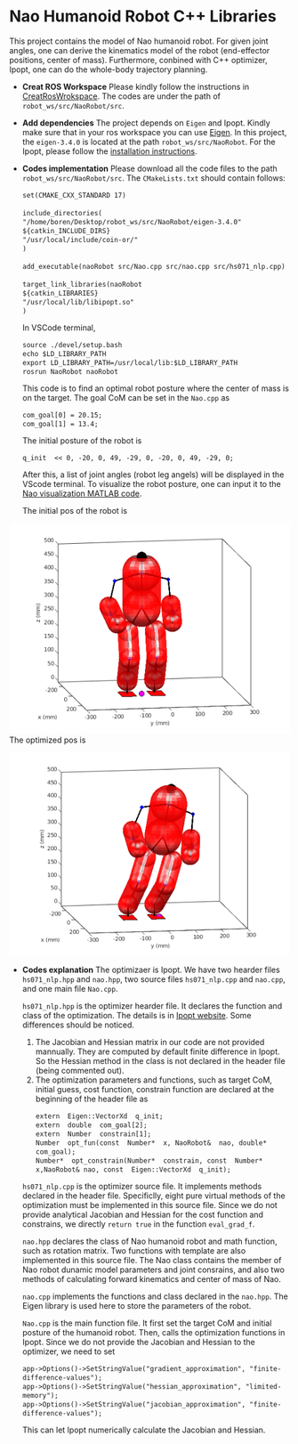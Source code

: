 
# Nao Humanoid Robot C++ Libraries

This project contains the model of Nao humanoid robot. For given joint angles, one can derive the kinematics model of the robot (end-effector positions, center of mass). Furthermore, conbined with C++ optimizer, Ipopt, one can do the whole-body trajectory planning. 

- **Creat ROS Workspace**
	Please kindly follow the instructions in [CreatRosWrokspace](https://github.com/BorenJ/ChernoCPPSeriesPractice). The codes are under the path of `robot_ws/src/NaoRobot/src`.
- **Add dependencies**
	The project depends on `Eigen` and Ipopt. Kindly make sure that in your ros workspace you can use [Eigen](https://eigen.tuxfamily.org/index.php?title=Main_Page). In this project, the `eigen-3.4.0` is located at the path `robot_ws/src/NaoRobot`. For the Ipopt, please follow the [installation instructions](https://github.com/BorenJ/Ipopt_Ubuntu). 
- **Codes implementation**
		Please download all the code files to the path `robot_ws/src/NaoRobot/src`. 
		The `CMakeLists.txt` should contain follows:
	```
	set(CMAKE_CXX_STANDARD 17)
	
	include_directories(
	"/home/boren/Desktop/robot_ws/src/NaoRobot/eigen-3.4.0"
	${catkin_INCLUDE_DIRS}
	"/usr/local/include/coin-or/"
	)
	
	add_executable(naoRobot src/Nao.cpp src/nao.cpp src/hs071_nlp.cpp)
	
	target_link_libraries(naoRobot
	${catkin_LIBRARIES}
	"/usr/local/lib/libipopt.so"
	)
	```
	In VSCode terminal,
	 ```
	source ./devel/setup.bash
	echo $LD_LIBRARY_PATH
	export LD_LIBRARY_PATH=/usr/local/lib:$LD_LIBRARY_PATH
	rosrun NaoRobot naoRobot
	 ```
    
	This code is to find an optimal robot posture where the center of mass is on the target. The goal CoM can be set in the `Nao.cpp` as
	```
	com_goal[0] = 20.15;
	com_goal[1] = 13.4;
	```
	The initial posture of the robot is 
	```
	q_init  << 0, -20, 0, 49, -29, 0, -20, 0, 49, -29, 0;
	```
	After this, a list of joint angles (robot leg angels) will be displayed in the VScode terminal. To visualize the robot posture, one can input it to the [Nao visualization MATLAB code](https://github.com/BorenJ/NaoSelfCalibration).  
	
	The initial pos of the robot is 
	
![Image text](https://github.com/BorenJ/HumanoidMotionPlanning/blob/main/img/pos0.png)
   The optimized pos is 
	
![Image text](https://github.com/BorenJ/HumanoidMotionPlanning/blob/main/img/pos1.png)	


- **Codes explanation**
	The optimizaer is Ipopt. We have two hearder files `hs071_nlp.hpp` and `nao.hpp`, two source files `hs071_nlp.cpp` and `nao.cpp`, and one main file `Nao.cpp`.
	
	`hs071_nlp.hpp` is the optimizer hearder file. It declares the function and class of the optimization. The details is in [Ipopt website](https://coin-or.github.io/Ipopt/INTERFACES.html#INTERFACE_CPP). Some differences should be noticed. 
	1. The Jacobian and Hessian matrix in our code are not provided mannually. They are 		computed by default finite difference in Ipopt. So the Hessian method in the class is not declared in the header file (being commented out).
	2. The optimization parameters and functions, such as target CoM, initial guess, cost function, constrain function are declared at the beginning of the header file as 
		```
		extern  Eigen::VectorXd  q_init;
		extern  double  com_goal[2];
		extern  Number  constrain[1];
		Number  opt_fun(const  Number*  x, NaoRobot&  nao, double*  com_goal);
		Number*  opt_constrain(Number*  constrain, const  Number*  x,NaoRobot& nao, const  Eigen::VectorXd  q_init); 
		```
		
	`hs071_nlp.cpp` is the optimizer source file. It implements methods declared in the header file. Specificlly, eight pure virtual methods of the optimization must be implemented in this source file. Since we do not provide analytical Jacobian and Hessian for the cost function and constrains, we directly `return true` in the function `eval_grad_f`.

	`nao.hpp` declares the class of Nao humanoid robot and math function, such as rotation matrix. Two functions with template are also implemented in this source file. The Nao class contains the member of Nao robot dunamic model parameters and joint consrains, and also two methods of calculating forward kinematics and center of mass of Nao.
	
	`nao.cpp` implements the functions and class declared in the `nao.hpp`.  The Eigen library is used here to store the parameters of the robot.

	`Nao.cpp` is the main function file. It first set the target CoM and initial posture of the humanoid  robot. Then, calls the optimization functions in Ipopt. Since we do not provide the Jacobian and Hessian to the optimizer, we need to set 
	```
	app->Options()->SetStringValue("gradient_approximation", "finite-difference-values");
	app->Options()->SetStringValue("hessian_approximation", "limited-memory");
	app->Options()->SetStringValue("jacobian_approximation", "finite-difference-values");
	```
	This can let Ipopt numerically calculate the Jacobian and Hessian. 




